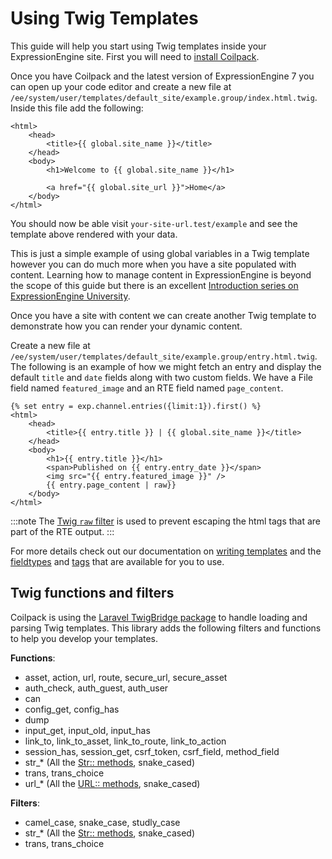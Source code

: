 # Using Twig Templates

This guide will help you start using Twig templates inside your ExpressionEngine site.  First you will need to [install Coilpack](../getting-started.md).

Once you have Coilpack and the latest version of ExpressionEngine 7 you can open up your code editor and create a new file at `/ee/system/user/templates/default_site/example.group/index.html.twig`.  Inside this file add the following:
```twig
<html>
    <head>
        <title>{{ global.site_name }}</title>
    </head>
    <body>
        <h1>Welcome to {{ global.site_name }}</h1>

        <a href="{{ global.site_url }}">Home</a>
    </body>
</html>
```

You should now be able visit `your-site-url.test/example` and see the template above rendered with your data.

This is just a simple example of using global variables in a Twig template however you can do much more when you have a site populated with content.  Learning how to manage content in ExpressionEngine is beyond the scope of this guide but there is an excellent [Introduction series on ExpressionEngine University](https://u.expressionengine.com/course/introduction-to-building-an-expressionengine-site).

Once you have a site with content we can create another Twig template to demonstrate how you can render your dynamic content.

Create a new file at `/ee/system/user/templates/default_site/example.group/entry.html.twig`.  The following is an example of how we might fetch an entry and display the default `title` and `date` fields along with two custom fields. We have a File field named `featured_image` and an RTE field named `page_content`.

```twig
{% set entry = exp.channel.entries({limit:1}).first() %}
<html>
    <head>
        <title>{{ entry.title }} | {{ global.site_name }}</title>
    </head>
    <body>
        <h1>{{ entry.title }}</h1>
        <span>Published on {{ entry.entry_date }}</span>
        <img src="{{ entry.featured_image }}" />
        {{ entry.page_content | raw}}
    </body>
</html>
```

:::note
The [Twig `raw` filter](https://twig.symfony.com/doc/3.x/filters/raw.html) is used to prevent escaping the html tags that are part of the RTE output.
:::

For more details check out our documentation on [writing templates](../templates/index.mdx) and the [fieldtypes](../templates/fieldtypes.md) and [tags](../templates/tags.md) that are available for you to use.

## Twig functions and filters

Coilpack is using the [Laravel TwigBridge package](https://github.com/rcrowe/TwigBridge) to handle loading and parsing Twig templates.  This library adds the following filters and functions to help you develop your templates.

**Functions**:

- asset, action, url, route, secure_url, secure_asset
- auth_check, auth_guest, auth_user
- can
- config_get, config_has
- dump
- input_get, input_old, input_has
- link_to, link_to_asset, link_to_route, link_to_action
- session_has, session_get, csrf_token, csrf_field, method_field
- str_* (All the [Str:: methods](https://laravel.com/docs/8.x/helpers#strings-method-list), snake_cased)
- trans, trans_choice
- url_* (All the [URL:: methods](https://laravel.com/docs/8.x/helpers#urls-method-list), snake_cased)

**Filters**:

- camel_case, snake_case, studly_case
- str_* (All the [Str:: methods](https://laravel.com/docs/8.x/helpers#strings-method-list), snake_cased)
- trans, trans_choice




